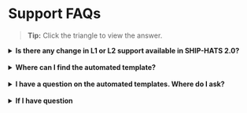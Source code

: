 # Support FAQs

>**Tip:** Click the triangle to view the answer.

<details>
  <summary><b>  Is there any change in L1 or L2 support available in SHIP-HATS 2.0?
</b></summary><br>


</details>
<br>

<details>
  <summary><b> Where can I find the automated template?
 </b></summary><br>


</details>
<br>

<details>
  <summary><b> I have a question on the automated templates. Where do I ask?
 </b></summary><br>


</details>
<br>

<details>
  <summary><b> If I have question 
 </b></summary><br>


</details>
<br>